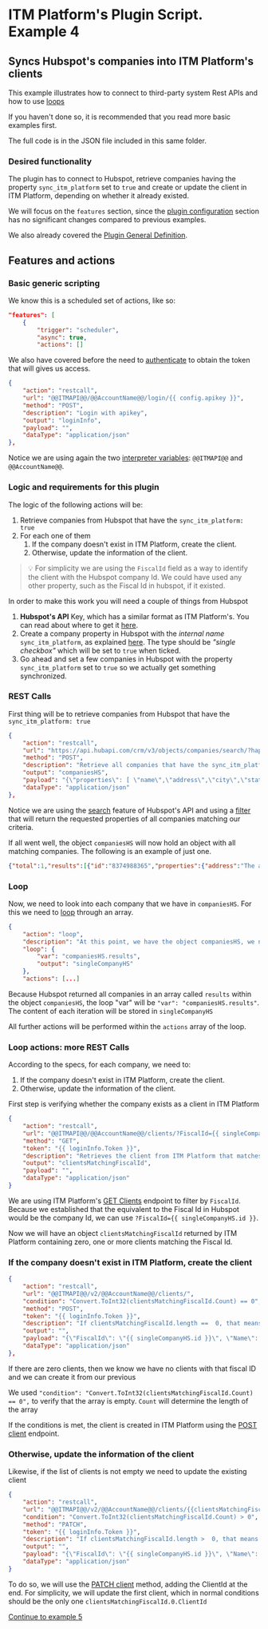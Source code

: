 # ITM Platform's Plugin Script. Example 4
## Syncs Hubspot's companies into ITM Platform's clients

This example illustrates how to connect to third-party system Rest APIs and how to use [loops](https://github.com/itmplatform/plugin-documentation#action-loop)

If you haven't done so, it is recommended that you read more basic examples first.

The full code is in the JSON file included in this same folder.

### Desired functionality

The plugin has to connect to Hubspot, retrieve companies having the property `sync_itm_platform` set to `true` and create or update the client in ITM Platform, depending on whether it already existed.

We will focus on the `features` section, since the [plugin configuration](https://github.com/itmplatform/plugin-documentation#plugin-configuration) section has no significant changes compared to previous examples.

We also already covered the [Plugin General Definition](https://github.com/itmplatform/plugin-documentation#plugin-general-definition).


## Features and actions
### Basic generic scripting
We know  this is a scheduled set of actions, like so:

```json
"features": [
    {
        "trigger": "scheduler",
        "async": true,
        "actions": []
```
We also have covered before the need to [authenticate](https://github.com/itmplatform/plugin-documentation#obtaining-the-itm-platform-authentication-token) to obtain the token that will gives us access.

```json
{
    "action": "restcall",
    "url": "@@ITMAPI@@/@@AccountName@@/login/{{ config.apikey }}",
    "method": "POST",
    "description": "Login with apikey",
    "output": "loginInfo",
    "payload": "",
    "dataType": "application/json"
},
```
Notice we are using again the two [interpreter variables](https://github.com/itmplatform/plugin-documentation#variables): `@@ITMAPI@@` and `@@AccountName@@`. 

### Logic and requirements for this plugin

The logic of the following actions will be:

1. Retrieve companies from Hubspot that have the `sync_itm_platform: true`
1. For each one of them
   1. If the company doesn't exist in ITM Platform, create the client.
   1. Otherwise, update the information of the client.

> :bulb: For simplicity we are using the `FiscalId` field as a way to identify the client with the Hubspot company Id. We could have used any other property, such as the Fiscal Id in hubspot, if it existed.

In order to make this work you will need a couple of things from Hubspot
1. **Hubspot's API** Key, which has a similar format as ITM Platform's. You can read about where to get it [here](https://knowledge.hubspot.com/integrations/how-do-i-get-my-hubspot-api-key).
1. Create a company property in Hubspot with the *internal name* `sync_itm_platform`, as explained [here](https://knowledge.hubspot.com/crm-setup/manage-your-properties). The type should be _"single checkbox"_ which will be set to `true` when ticked. 
1. Go ahead and set a few companies in Hubspot with the property `sync_itm_platform` set to `true` so we actually get something synchronized.


### REST Calls
First thing will be to retrieve companies from Hubspot that have the `sync_itm_platform: true`
```json
{
    "action": "restcall",
    "url": "https://api.hubapi.com/crm/v3/objects/companies/search/?hapikey={{ config.apikeyHubspot }}",
    "method": "POST",
    "description": "Retrieve all companies that have the sync_itm_platform field set to true",
    "output": "companiesHS",
    "payload": "{\"properties\": [ \"name\",\"address\",\"city\",\"state\", \"phone\" ], \"filterGroups\": [ { \"filters\": [ { \"propertyName\": \"sync_itm_platform\", \"operator\": \"EQ\", \"value\": \"true\" } ] } ]}",
    "dataType": "application/json"
},
```
Notice we are using the [search](https://developers.hubspot.com/docs/api/crm/search) feature of Hubspot's API and using a [filter](https://developers.hubspot.com/docs/api/crm/search#filter-search-results) that will return the requested properties of all companies matching our criteria.

If all went well, the object `companiesHS` will now hold an object with all matching companies. The following is an example of just one.

``` json
{"total":1,"results":[{"id":"8374988365","properties":{"address":"The address","city":"The city","createdate":"2022-04-02T11:12:48.141Z","hs_lastmodifieddate":"2022-04-05T20:31:44.896Z","hs_object_id":"8374988365","name":"Company Name","phone":"351911717475","state":null},"createdAt":"2022-04-02T11:12:48.141Z","updatedAt":"2022-04-05T20:31:44.896Z","archived":false}]}
```

### Loop
Now, we need to look into each company that we have in `companiesHS`. For this we need to [loop](https://github.com/itmplatform/plugin-documentation#action-loop) through an array.
```json 
{
    "action": "loop",
    "description": "At this point, we have the object companiesHS, we need to loop through them.",
    "loop": {
        "var": "companiesHS.results",
        "output": "singleCompanyHS"
    },
    "actions": [...]
```
Because Hubspot returned all companies in an array called `results` within the object `companiesHS`, the loop "var" will be `"var": "companiesHS.results"`. The content of each iteration will be stored in `singleCompanyHS`

All further actions will be performed within the `actions` array of the loop.

### Loop actions: more REST Calls
According to the specs, for each company, we need to:
1. If the company doesn't exist in ITM Platform, create the client.
1. Otherwise, update the information of the client.

First step is verifying whether the company exists as a client in ITM Platform

```json
{
    "action": "restcall",
    "url": "@@ITMAPI@@/@@AccountName@@/clients/?FiscalId={{ singleCompanyHS.id }}",
    "method": "GET",
    "token": "{{ loginInfo.Token }}",
    "description": "Retrieves the client from ITM Platform that matches de Fiscal ID (Company Id on Hubspot)",
    "output": "clientsMatchingFiscalId",
    "payload": "",
    "dataType": "application/json"
}
```
We are using ITM Platform's [GET Clients](https://developers.itmplatform.com/documentation/#clients-clients-get) endpoint to filter by `FiscalId`. Because we established that the equivalent to the Fiscal Id in Hubspot would be the company Id, we can use `?FiscalId={{ singleCompanyHS.id }}`. 

Now we will have an object `clientsMatchingFiscalId` returned by ITM Platform containing zero, one or more clients matching the Fiscal Id. 

### If the company doesn't exist in ITM Platform, create the client
```json
{
    "action": "restcall",
    "url": "@@ITMAPI@@/v2/@@AccountName@@/clients/",
    "condition": "Convert.ToInt32(clientsMatchingFiscalId.Count) == 0",
    "method": "POST",
    "token": "{{ loginInfo.Token }}",
    "description": "If clientsMatchingFiscalId.length ==  0, that means we need to create the company on ITM Platform for the first time",
    "output": "",
    "payload": "{\"FiscalId\": \"{{ singleCompanyHS.id }}\", \"Name\": \"{{ singleCompanyHS.properties.name }}\" }",
    "dataType": "application/json"
},
``` 
If there are zero clients, then we know we have no clients with that fiscal ID and we can create it from our previous

We used `"condition": "Convert.ToInt32(clientsMatchingFiscalId.Count) == 0",` to verify that the array is empty. `Count` will determine the length of the array

If the conditions is met, the client is created in ITM Platform using the [POST client](https://developers.itmplatform.com/documentation/#clients-client-v2-post) endpoint.

### Otherwise, update the information of the client
Likewise, if the list of clients is not empty we need to update the existing client

```json
{
    "action": "restcall",
    "url": "@@ITMAPI@@/v2/@@AccountName@@/clients/{{clientsMatchingFiscalId.0.ClientId}}",
    "condition": "Convert.ToInt32(clientsMatchingFiscalId.Count) > 0",
    "method": "PATCH",
    "token": "{{ loginInfo.Token }}",
    "description": "If clientsMatchingFiscalId.length >  0, that means that we just need to update it",
    "output": "",
    "payload": "{\"FiscalId\": \"{{ singleCompanyHS.id }}\", \"Name\": \"{{ singleCompanyHS.properties.name }}\" }",
    "dataType": "application/json"
}
```
To do so, we will use the [PATCH client](https://developers.itmplatform.com/documentation/#clients-client-v2-patch) method, adding the ClientId at the end. For simplicity, we will update the first client, which in normal conditions should be the only one `clientsMatchingFiscalId.0.ClientId`

<a href="../example-5/">Continue to example 5</a>